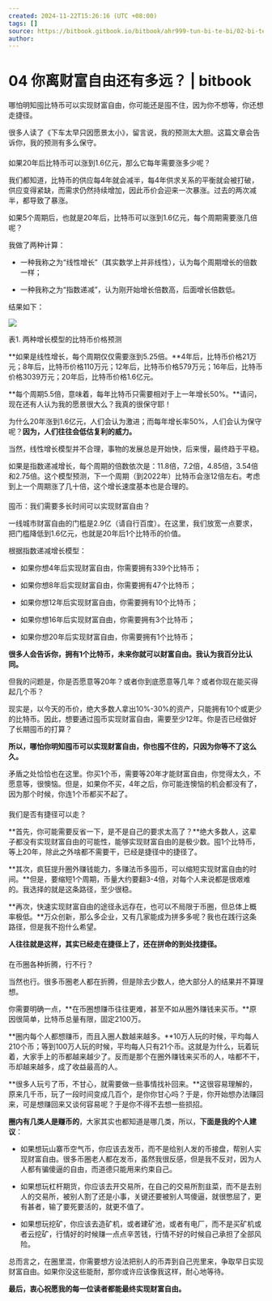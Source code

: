 ```yaml
---
created: 2024-11-22T15:26:16 (UTC +08:00)
tags: []
source: https://bitbook.gitbook.io/bitbook/ahr999-tun-bi-te-bi/02-bi-te-bi-yu-li-xiang-zhu-yi
author: 
---
```


# 04 你离财富自由还有多远？ | bitbook


哪怕明知囤比特币可以实现财富自由，你可能还是囤不住，因为你不想等，你还想走捷径。

很多人读了《下车太早只因愿景太小》，留言说，我的预测太大胆。这篇文章会告诉你，我的预测有多么保守。

#### 

如果20年后比特币可以涨到1.6亿元，那么它每年需要涨多少呢？

我们都知道，比特币的供应每4年就会减半，每4年供求关系的平衡就会被打破，供应变得紧缺，而需求仍然持续增加，因此币价会迎来一次暴涨。过去的两次减半，都导致了暴涨。

如果5个周期后，也就是20年后，比特币可以涨到1.6亿元，每个周期需要涨几倍呢？

我做了两种计算：

-   一种我称之为“线性增长”（其实数学上并非线性），认为每个周期增长的倍数一样；
    
-   一种我称之为“指数递减”，认为刚开始增长倍数高，后面增长倍数低。
    

结果如下：

![](https://bitbook.gitbook.io/~gitbook/image?url=https%3A%2F%2Fbtcdayu.gitbook.io%2F%7Egitbook%2Fimage%3Furl%3Dhttps%253A%252F%252Ffuns.la%252Fwp-content%252Fuploads%252F2020%252F11%252F1605848648-005uGpLUly1fvi5fkjabnj30g705ejvb.jpg%26width%3D300%26dpr%3D4%26quality%3D100%26sign%3Ddc332492%26sv%3D1&width=768&dpr=4&quality=100&sign=488c4d0f&sv=1)

表1. 两种增长模型的比特币价格预测

**如果是线性增长，每个周期仅仅需要涨到5.25倍。**4年后，比特币价格21万元；8年后，比特币价格110万元；12年后，比特币价格579万元；16年后，比特币价格3039万元；20年后，比特币价格1.6亿元。

**每个周期5.5倍，意味着，每年比特币只需要相对于上一年增长50%。**请问，现在还有人认为我的愿景很大么？我真的很保守耶！

为什么20年涨到1.6亿元，人们会认为激进；而每年增长率50%，人们会认为保守呢？**因为，人们往往会低估复利的威力。**

当然，线性增长模型并不合理，事物的发展总是开始快，后来慢，最终趋于平稳。

如果是指数递减增长，每个周期的倍数依次是：11.8倍，7.2倍，4.85倍，3.54倍和2.75倍。这个模型预测，下一个周期（到2022年）比特币会涨12倍左右。考虑到上一个周期涨了几十倍，这个增长速度基本也是合理的。

#### 

囤币：我们需要多长时间可以实现财富自由？

一线城市财富自由的门槛是2.9亿（请自行百度）。在这里，我们放宽一点要求，把门槛降低到1.6亿元，也就是20年后1个比特币的价值。

根据指数递减增长模型：

-   如果你想4年后实现财富自由，你需要拥有339个比特币；
    
-   如果你想8年后实现财富自由，你需要拥有47个比特币；
    
-   如果你想12年后实现财富自由，你需要拥有10个比特币；
    
-   如果你想16年后实现财富自由，你需要拥有3个比特币；
    
-   如果你想20年后实现财富自由，你需要拥有1个比特币；
    

**很多人会告诉你，拥有1个比特币，未来你就可以财富自由。我认为我百分比认同。**

但我的问题是，你是否愿意等20年？或者你到底愿意等几年？或者你现在能买得起几个币？

现实是，以今天的币价，绝大多数人拿出10%-30%的资产，只能拥有10个或更少的比特币。因此，想要通过囤币实现财富自由，需要至少12年。你是否已经做好了长期囤币的打算？

**所以，哪怕你明知囤币可以实现财富自由，你也囤不住的，只因为你等不了这么久。**

矛盾之处恰恰也在这里。你买1个币，需要等20年才能财富自由，你觉得太久，不愿意等，很懊恼。但是，如果你不买，4年之后，你可能连懊恼的机会都没有了，因为那个时候，你连1个币都买不起了。

#### 

我们是否有捷径可以走？

**首先，你可能需要反省一下，是不是自己的要求太高了？**绝大多数人，这辈子都没有实现财富自由的可能性，能够实现财富自由的是极少数。囤1个比特币，等上20年，除此之外啥都不需要干，已经是捷径中的捷径了。

**其次，疯狂提升圈外赚钱能力，多赚法币多囤币，可以缩短实现财富自由的时间。**但是，要缩短1个周期，币量大约要翻3-4倍，对每个人来说都是很艰难的。我选择的就是这条路径，至少很稳。

**再次，快速实现财富自由的途径永远存在，也可以不局限于币圈，但总体上概率极低。**万众创新，那么多企业，又有几家能成为拼多多呢？我也在践行这条路径，但是我不抱什么希望。

**人往往就是这样，其实已经走在捷径上了，还在拼命的到处找捷径。**

#### 

在币圈各种折腾，行不行？

当然也行。很多币圈老人都在折腾，但是除去少数人，绝大部分人的结果并不算理想。

你需要明确一点，**在币圈想赚币往往更难，甚至不如从圈外赚钱来买币。**原因很简单，比特币总量有限，固定2100万。

**圈内每个人都想赚币，而且入圈人数越来越多。**10万人玩的时候，平均每人210个币；等到100万人玩的时候，平均每人只有21个币。这就是为什么，玩着玩着，大家手上的币都越来越少了。反而是那个在圈外赚钱来买币的人，啥都不干，币却越来越多，成了收益最高的人。

**很多人玩亏了币，不甘心，就需要做一些事情找补回来。**这很容易理解的，原来几千币，玩了一段时间变成几百个，是你你甘心吗？于是，你开始想办法赚回来，可是想赚回来又谈何容易呢？于是你不得不去想一些损招。

**圈内有几类人是赚币的**，大家其实也都知道是哪几类，所以，**下面是我的个人建议**：

-   如果想玩山寨币空气币，你应该去发币，而不是给别人发的币接盘，帮别人实现财富自由。很多币圈老人都在发币，虽然我很反感，但是我不反对，因为人人都有骗傻逼的自由，而道德只能用来约束自己。
    
-   如果想玩杠杆期货，你应该去开交易所，在自己的交易所割韭菜，而不是去别人的交易所，被别人割了还是小事，关键还要被别人骂傻逼，就很憋屈了，更有甚者，输了要死要活的，就更不值了。
    
-   如果想玩挖矿，你应该去造矿机，或者建矿池，或者有电厂，而不是买矿机或者云挖矿，行情好的时候赚一点点辛苦钱，行情不好的时候自己承担了全部风险。
    

总而言之，在圈里混，你需要想方设法把别人的币弄到自己兜里来，争取早日实现财富自由。如果你没这些能耐，那你或许应该像我这样，耐心地等待。

**最后，衷心祝愿我的每一位读者都能最终实现财富自由。**
